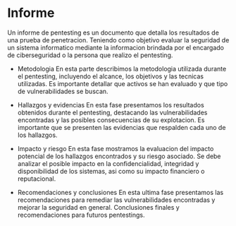 # Informe

Un informe de pentesting es un documento que detalla los resultados de una prueba de penetracion. Teniendo como objetivo evaluar la seguridad de un sistema informatico mediante la informacion brindada por el encargado de ciberseguridad o la persona que realizo el pentesting. 

- Metodologia 
En esta parte describimos la metodologia utilizada durante el pentesting, incluyendo el alcance, los objetivos y las tecnicas utilizadas. Es importante detallar que activos se han evaluado y que tipo de vulnerabilidades se buscan.

- Hallazgos y evidencias 
En esta fase presentamos los resultados obtenidos durante el pentesting, destacando las vulnerabilidades encontradas y las posibles consecuencias de su explotacion. Es importante que se presenten las evidencias que respalden cada uno de los hallazgos.

- Impacto y riesgo
En esta fase mostramos la evaluacion del impacto potencial de los hallazgos encontrados y su riesgo asociado. Se debe analizar el posible impacto en la confidencialidad, integridad y disponibilidad de los sistemas, asi como su impacto financiero o reputacional.

- Recomendaciones y conclusiones 
En esta ultima fase presentamos las recomendaciones para remediar las vulnerabilidades encontradas y mejorar la seguridad en general. Conclusiones finales y recomendaciones para futuros pentestings.

